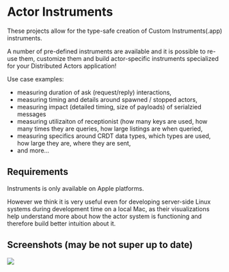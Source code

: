# Actor Instruments

These projects allow for the type-safe creation of Custom Instruments(.app) instruments.

A number of pre-defined instruments are available and it is possible to re-use them, 
customize them and build actor-specific instruments specialized for your Distributed Actors application!

Use case examples:

- measuring duration of ask (request/reply) interactions,
- measuring timing and details around spawned / stopped actors,
- measuring impact (detailed timing, size of payloads) of serialzied messages
- measuring utilizaiton of receptionist (how many keys are used, how many times they are queries, how large listings are when queried,
- measuring specifics around CRDT data types, which types are used, how large they are, where they are sent,
- and more...

## Requirements

Instruments is only available on Apple platforms.

However we think it is very useful even for developing server-side Linux systems during development time on a local Mac,
as their visualizations help understand more about how the actor system is functioning and therefore build better intuition about it.

## Screenshots (may be not super up to date)

<img src="./Screen Shot 2020-07-06 at 12.27.35.png" />
